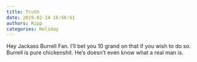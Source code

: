 ```yaml
---
title: Truth
date: 2019-02-14 16:56:51
authors: Ripp
categories: Holiday
---
```


 Hey Jackass Burrell Fan. I’ll bet you 10 grand on that if you wish to do so. Burrell is pure chickenshit. He’s doesn’t even know what a real man is.